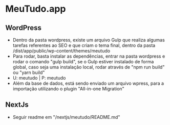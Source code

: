 # MeuTudo.app

## WordPress

- Dentro da pasta wordpress, existe um arquivo Gulp que realiza algumas tarefas referentes ao SEO e que criam o tema final, dentro da pasta /dist/app/public/wp-content/themes/meutudo
- Para rodar, basta instalar as dependências, entrar na pasta wordpress e rodar o comando "gulp build", se o Gulp estiver instalado de forma global, caso seja uma instalação local, rodar através de "npm run build" ou "yarn build"
- U: meutudo | P: meutudo
- Além da base de dados, está sendo enviado um arquivo wpress, para a importação utilizando o plugin "All-in-one Migration"

## NextJs

- Seguir readme em "/nextjs/meutudo/README.md"
